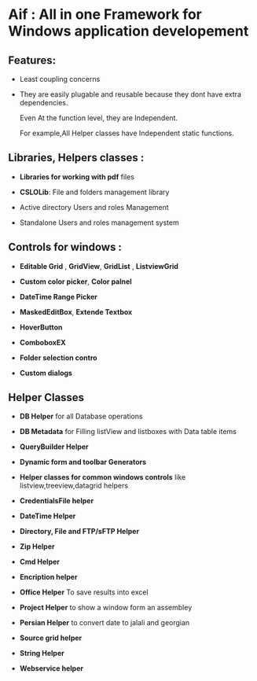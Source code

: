 # Aif : All in one Framework for Windows application developement
## Features:
- Least coupling concerns 

- They are easily plugable and reusable because they dont have extra dependencies.

  Even At the function level, they are Independent. 
  
  For example,All Helper classes have Independent static functions.
  
## Libraries, Helpers classes :

- **Libraries for working with pdf** files 

- **CSLOLib**: File and folders management library

- Active directory Users and roles Management

- Standalone Users and roles management system


## Controls for windows  :

- **Editable Grid** , **GridView**, **GridList** , **ListviewGrid**

- **Custom color picker**, **Color palnel**

- **DateTime Range Picker**

- **MaskedEditBox**, **Extende Textbox**

- **HoverButton**

- **ComboboxEX**

- **Folder selection contro**

- **Custom dialogs**

## Helper Classes

- **DB Helper** for all Database operations

- **DB Metadata** for Filling listView and listboxes with Data table items

- **QueryBuilder Helper**

- **Dynamic form and toolbar Generators**

- **Helper classes for common windows controls** like listview,treeview,datagrid helpers

- **CredentialsFile helper**

- **DateTime Helper**

- **Directory, File and FTP/sFTP Helper**

-  **Zip Helper**

- **Cmd Helper**

- **Encription helper**

- **Office Helper** To save results into excel

- **Project Helper** to show a window form an assembley

- **Persian Helper** to convert date to jalali and georgian

- **Source grid helper**

- **String Helper**

- **Webservice helper**
